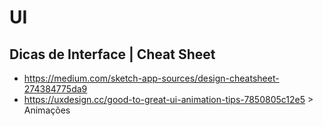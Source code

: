 # UI

## Dicas de Interface | Cheat Sheet
- https://medium.com/sketch-app-sources/design-cheatsheet-274384775da9 
- https://uxdesign.cc/good-to-great-ui-animation-tips-7850805c12e5 > Animações
